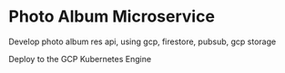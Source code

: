 # Photo Album Microservice 

Develop photo album res api, using gcp, firestore, pubsub, gcp storage

Deploy to the GCP Kubernetes Engine
